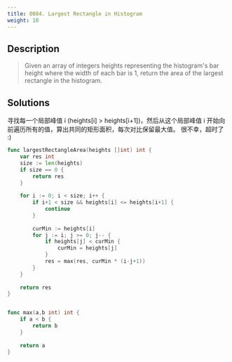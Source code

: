 ```yaml
---
title: 0084. Largest Rectangle in Histogram
weight: 10
---
```



## Description

> Given an array of integers heights representing the histogram's bar height where the width of each bar is 1, return the area of the largest rectangle in the histogram.

## Solutions

寻找每一个局部峰值 i (heights[i] > heights[i+1])，然后从这个局部峰值 i 开始向前遍历所有的值，算出共同的矩形面积，每次对比保留最大值。 很不幸，超时了 :)
```go
func largestRectangleArea(heights []int) int {
    var res int
    size := len(heights)
    if size == 0 {
        return res
    }
    
    for i := 0; i < size; i++ {
        if i+1 < size && heights[i] <= heights[i+1] {
            continue
        }
        
        curMin := heights[i]
        for j := i; j >= 0; j-- {
            if heights[j] < curMin {
                curMin = heights[j]
            }
            res = max(res, curMin * (i-j+1))
        }
    }
    
    return res
}


func max(a,b int) int {
    if a < b {
        return b
    }
    
    return a 
}
```


